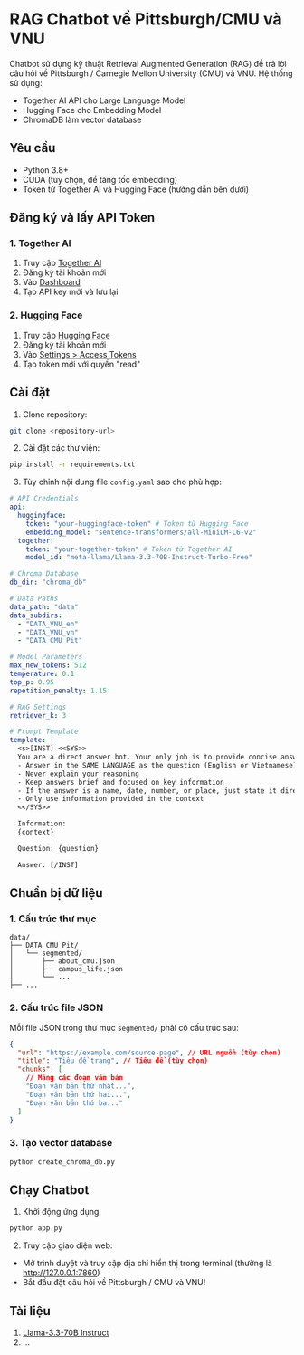 # RAG Chatbot về Pittsburgh/CMU và VNU

Chatbot sử dụng kỹ thuật Retrieval Augmented Generation (RAG) để trả lời câu hỏi về Pittsburgh / Carnegie Mellon University (CMU) và VNU. Hệ thống sử dụng:

- Together AI API cho Large Language Model
- Hugging Face cho Embedding Model
- ChromaDB làm vector database

## Yêu cầu

- Python 3.8+
- CUDA (tùy chọn, để tăng tốc embedding)
- Token từ Together AI và Hugging Face (hướng dẫn bên dưới)

## Đăng ký và lấy API Token

### 1. Together AI

1. Truy cập [Together AI](https://api.together.ai/signin)
2. Đăng ký tài khoản mới
3. Vào [Dashboard](https://api.together.xyz/settings/api-keys)
4. Tạo API key mới và lưu lại

### 2. Hugging Face

1. Truy cập [Hugging Face](https://huggingface.co/join)
2. Đăng ký tài khoản mới
3. Vào [Settings > Access Tokens](https://huggingface.co/settings/tokens)
4. Tạo token mới với quyền "read"

## Cài đặt

1. Clone repository:

```bash
git clone <repository-url>
```

2. Cài đặt các thư viện:

```bash
pip install -r requirements.txt
```

3. Tùy chỉnh nội dung file `config.yaml` sao cho phù hợp:

```yaml
# API Credentials
api:
  huggingface:
    token: "your-huggingface-token" # Token từ Hugging Face
    embedding_model: "sentence-transformers/all-MiniLM-L6-v2"
  together:
    token: "your-together-token" # Token từ Together AI
    model_id: "meta-llama/Llama-3.3-70B-Instruct-Turbo-Free"

# Chroma Database
db_dir: "chroma_db"

# Data Paths
data_path: "data"
data_subdirs:
  - "DATA_VNU_en"
  - "DATA_VNU_vn"
  - "DATA_CMU_Pit"

# Model Parameters
max_new_tokens: 512
temperature: 0.1
top_p: 0.95
repetition_penalty: 1.15

# RAG Settings
retriever_k: 3

# Prompt Template
template: |
  <s>[INST] <<SYS>>
  You are a direct answer bot. Your only job is to provide concise answers.
  - Answer in the SAME LANGUAGE as the question (English or Vietnamese)
  - Never explain your reasoning
  - Keep answers brief and focused on key information
  - If the answer is a name, date, number, or place, just state it directly
  - Only use information provided in the context
  <</SYS>>

  Information:
  {context}

  Question: {question}

  Answer: [/INST]
```

## Chuẩn bị dữ liệu

### 1. Cấu trúc thư mục

```
data/
├── DATA_CMU_Pit/
│   └── segmented/
│       ├── about_cmu.json
│       ├── campus_life.json
│       └── ...
├── ...

```

### 2. Cấu trúc file JSON

Mỗi file JSON trong thư mục `segmented/` phải có cấu trúc sau:

```json
{
  "url": "https://example.com/source-page", // URL nguồn (tùy chọn)
  "title": "Tiêu đề trang", // Tiêu đề (tùy chọn)
  "chunks": [
    // Mảng các đoạn văn bản
    "Đoạn văn bản thứ nhất...",
    "Đoạn văn bản thứ hai...",
    "Đoạn văn bản thứ ba..."
  ]
}
```

### 3. Tạo vector database

```bash
python create_chroma_db.py
```

## Chạy Chatbot

1. Khởi động ứng dụng:

```bash
python app.py
```

2. Truy cập giao diện web:

- Mở trình duyệt và truy cập địa chỉ hiển thị trong terminal (thường là http://127.0.0.1:7860)
- Bắt đầu đặt câu hỏi về Pittsburgh / CMU và VNU!

## Tài liệu

1. [Llama-3.3-70B Instruct](https://huggingface.co/meta-llama/Llama-3.3-70B-Instruct)
2. ...
